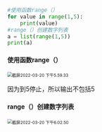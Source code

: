 ```python
#使用函数range（）
for value in range(1,5):
    print(value)
#range（）创建数字列表
a = list(range(1,5))
print(a)

```



#### 使用函数range（）

<img src="/Users/xiaozhiying/Library/Application Support/typora-user-images/截屏2022-03-20 下午5.59.33.png" alt="截屏2022-03-20 下午5.59.33" style="zoom:67%;" />

因为到5停止，所以输出不包括5

#### range（）创建数字列表

<img src="/Users/xiaozhiying/Library/Application Support/typora-user-images/截屏2022-03-20 下午6.02.50.png" alt="截屏2022-03-20 下午6.02.50" style="zoom:67%;" />

